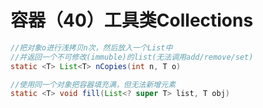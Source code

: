 # 容器（40）工具类Collections

```java
//把对象o进行浅拷贝n次，然后放入一个List中
//并返回一个不可修改(immuble)的list(无法调用add/remove/set)
static <T> List<T> nCopies(int n, T o)

//使用同一个对象把容器填充满，但无法新增元素
static <T> void fill(List<? super T> list, T obj)
```

